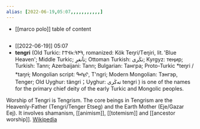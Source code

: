 ```yaml
---
alias: [2022-06-19,05:07,,,,,,,,,,,]
---
```

- [[marco polo]]
table of content
```toc
```

- [[2022-06-19]] 05:07
- **tengri** (Old Turkic: 𐰚𐰇𐰚:𐱅𐰭𐰼𐰃, romanized: Kök Teŋri/Тeŋiri, lit. 'Blue Heaven'; Middle Turkic; تآنغرِ; Ottoman Turkish: تڭری; Kyrgyz: теңир; Turkish: Tanrı; Azerbaijani: Tanrı; Bulgarian: Тангра; Proto-Turkic *teŋri / *taŋrɨ; Mongolian script: ᠲᠩᠷᠢ, T'ngri; Modern Mongolian: Тэнгэр, Tenger; Old Uyghur:  tängri；Uyghur: تەڭرى tengri ) is one of the names for the primary chief deity of the early Turkic and Mongolic peoples.

Worship of Tengri is Tengrism. The core beings in Tengrism are the Heavenly-Father (Tengri/Tenger Etseg) and the Earth Mother (Eje/Gazar Eej). It involves shamanism, [[animism]], [[totemism]] and [[ancestor worship]].
[Wikipedia](https://en.wikipedia.org/wiki/Tengri)
